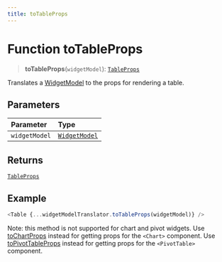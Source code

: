 ```yaml
---
title: toTableProps
---
```


# Function toTableProps

> **toTableProps**(`widgetModel`): [`TableProps`](../../../../sdk-ui/interfaces/interface.TableProps.md)

Translates a [WidgetModel](../../../fusion-assets/interface.WidgetModel.md) to the props for rendering a table.

## Parameters

| Parameter | Type |
| :------ | :------ |
| `widgetModel` | [`WidgetModel`](../../../fusion-assets/interface.WidgetModel.md) |

## Returns

[`TableProps`](../../../../sdk-ui/interfaces/interface.TableProps.md)

## Example

```ts
<Table {...widgetModelTranslator.toTableProps(widgetModel)} />
```

Note: this method is not supported for chart and pivot widgets.
Use [toChartProps](function.toChartProps.md) instead for getting props for the `<Chart>`  component.
Use [toPivotTableProps](function.toPivotTableProps.md) instead for getting props for the `<PivotTable>`  component.
